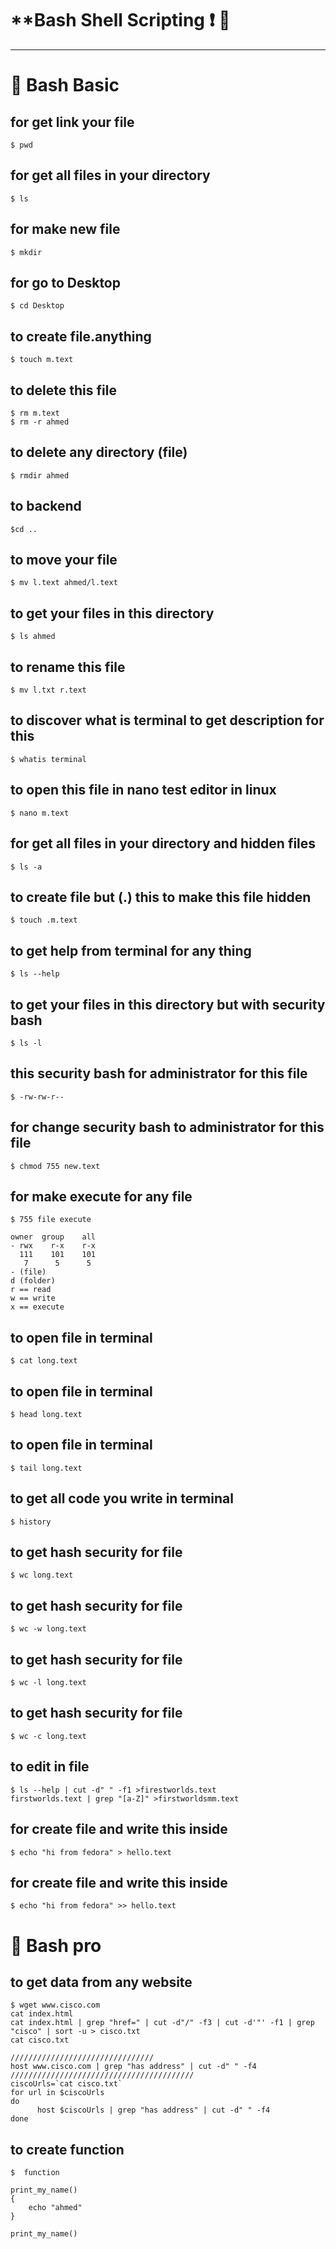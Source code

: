 
 # **Bash Shell Scripting    :exclamation: 🚀
***
#  🚦  Bash Basic
## for get link your file
```
$ pwd
```
## for get all files in your directory
```
$ ls
```
## for make new file
```
$ mkdir
```
## for go to Desktop
```
$ cd Desktop
```
## to create file.anything
```
$ touch m.text
```
## to delete this file
```
$ rm m.text
$ rm -r ahmed
```
## to delete any directory (file)
```
$ rmdir ahmed
```
## to backend 
```
$cd ..
```
##  to move your file
```
$ mv l.text ahmed/l.text
```
## to get your files in this directory
```
$ ls ahmed 
```
## to rename this file
```
$ mv l.txt r.text
```
## to discover what is terminal to get description for this 
```
$ whatis terminal 
```
## to open this file in nano test editor in linux
```
$ nano m.text
```
## for get all files in your directory and hidden files 
```
$ ls -a
```
##  to create file but (.) this to make this file hidden
```
$ touch .m.text
```
## to get help from terminal for any thing
```
$ ls --help
```
## to get your files in this directory but with security bash
```
$ ls -l
```
## this security bash for administrator for this file
```
$ -rw-rw-r--
```
## for change security bash to administrator for this file 
```
$ chmod 755 new.text
```
## for make execute for any file
```
$ 755 file execute

owner  group	all
- rwx	 r-x    r-x
  111    101    101
   7      5      5
- (file)
d (folder)
r == read
w == write
x == execute 
```
## to open file in terminal 
```
$ cat long.text
```
##  to open file in terminal 
```
$ head long.text
```
## to open file in terminal 
```
$ tail long.text
```
## to get all code you  write in terminal
```
$ history
```
## to get hash security for file
```
$ wc long.text
```
##  to get hash security for file
```
$ wc -w long.text
```
## to get hash security for file
```
$ wc -l long.text
```
## to get hash security for file
```
$ wc -c long.text
```
## to edit  in file
```
$ ls --help | cut -d" " -f1 >firestworlds.text
firstworlds.text | grep "[a-Z]" >firstworldsmm.text
```
## for create file and write this inside
```
$ echo "hi from fedora" > hello.text
```
## for create file and write this inside
```
$ echo "hi from fedora" >> hello.text
```
#  🚦  Bash pro
## to get data from any website
```
$ wget www.cisco.com
cat index.html
cat index.html | grep "href=" | cut -d"/" -f3 | cut -d'"' -f1 | grep "cisco" | sort -u > cisco.txt
cat cisco.txt
 
////////////////////////////////
host www.cisco.com | grep "has address" | cut -d" " -f4
/////////////////////////////////////////
ciscoUrls=`cat cisco.txt`
for url in $ciscoUrls
do
      host $ciscoUrls | grep "has address" | cut -d" " -f4
done
```
## to create function 
```
$  function

print_my_name()
{
	echo "ahmed"
}

print_my_name()              

```
